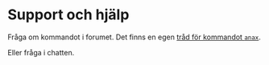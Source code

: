Support och hjälp
==================================

Fråga om kommandot i forumet. Det finns en egen [tråd för kommandot `anax`](/t/4015).

Eller fråga i chatten.
